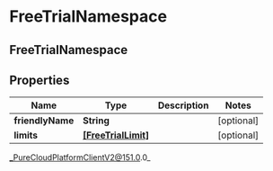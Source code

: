 # FreeTrialNamespace

## FreeTrialNamespace

## Properties

|Name | Type | Description | Notes|
|------------ | ------------- | ------------- | -------------|
| **friendlyName** | **String** |  | [optional] |
| **limits** | [**[FreeTrialLimit]**](FreeTrialLimit) |  | [optional] |



_PureCloudPlatformClientV2@151.0.0_
